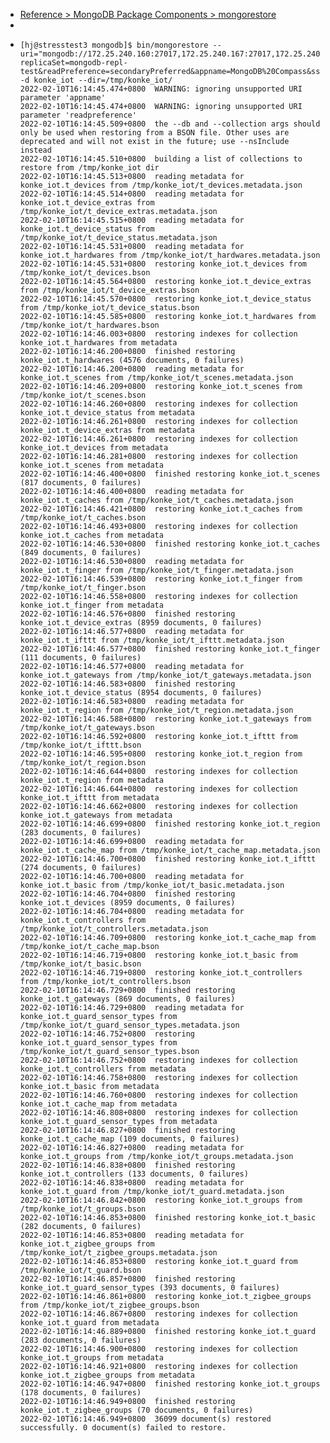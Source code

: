 - [Reference > MongoDB Package Components > mongorestore](https://docs.mongodb.com/v4.2/reference/program/mongorestore/)
-
- ```shell
  [hj@stresstest3 mongodb]$ bin/mongorestore --uri="mongodb://172.25.240.160:27017,172.25.240.167:27017,172.25.240.168:27017/konke_iot?replicaSet=mongodb-repl-test&readPreference=secondaryPreferred&appname=MongoDB%20Compass&ssl=false" -d konke_iot --dir=/tmp/konke_iot/
  2022-02-10T16:14:45.474+0800	WARNING: ignoring unsupported URI parameter 'appname'
  2022-02-10T16:14:45.474+0800	WARNING: ignoring unsupported URI parameter 'readpreference'
  2022-02-10T16:14:45.509+0800	the --db and --collection args should only be used when restoring from a BSON file. Other uses are deprecated and will not exist in the future; use --nsInclude instead
  2022-02-10T16:14:45.510+0800	building a list of collections to restore from /tmp/konke_iot dir
  2022-02-10T16:14:45.513+0800	reading metadata for konke_iot.t_devices from /tmp/konke_iot/t_devices.metadata.json
  2022-02-10T16:14:45.514+0800	reading metadata for konke_iot.t_device_extras from /tmp/konke_iot/t_device_extras.metadata.json
  2022-02-10T16:14:45.515+0800	reading metadata for konke_iot.t_device_status from /tmp/konke_iot/t_device_status.metadata.json
  2022-02-10T16:14:45.531+0800	reading metadata for konke_iot.t_hardwares from /tmp/konke_iot/t_hardwares.metadata.json
  2022-02-10T16:14:45.531+0800	restoring konke_iot.t_devices from /tmp/konke_iot/t_devices.bson
  2022-02-10T16:14:45.564+0800	restoring konke_iot.t_device_extras from /tmp/konke_iot/t_device_extras.bson
  2022-02-10T16:14:45.570+0800	restoring konke_iot.t_device_status from /tmp/konke_iot/t_device_status.bson
  2022-02-10T16:14:45.585+0800	restoring konke_iot.t_hardwares from /tmp/konke_iot/t_hardwares.bson
  2022-02-10T16:14:46.003+0800	restoring indexes for collection konke_iot.t_hardwares from metadata
  2022-02-10T16:14:46.200+0800	finished restoring konke_iot.t_hardwares (4576 documents, 0 failures)
  2022-02-10T16:14:46.200+0800	reading metadata for konke_iot.t_scenes from /tmp/konke_iot/t_scenes.metadata.json
  2022-02-10T16:14:46.209+0800	restoring konke_iot.t_scenes from /tmp/konke_iot/t_scenes.bson
  2022-02-10T16:14:46.260+0800	restoring indexes for collection konke_iot.t_device_status from metadata
  2022-02-10T16:14:46.261+0800	restoring indexes for collection konke_iot.t_device_extras from metadata
  2022-02-10T16:14:46.261+0800	restoring indexes for collection konke_iot.t_devices from metadata
  2022-02-10T16:14:46.281+0800	restoring indexes for collection konke_iot.t_scenes from metadata
  2022-02-10T16:14:46.400+0800	finished restoring konke_iot.t_scenes (817 documents, 0 failures)
  2022-02-10T16:14:46.400+0800	reading metadata for konke_iot.t_caches from /tmp/konke_iot/t_caches.metadata.json
  2022-02-10T16:14:46.421+0800	restoring konke_iot.t_caches from /tmp/konke_iot/t_caches.bson
  2022-02-10T16:14:46.493+0800	restoring indexes for collection konke_iot.t_caches from metadata
  2022-02-10T16:14:46.530+0800	finished restoring konke_iot.t_caches (849 documents, 0 failures)
  2022-02-10T16:14:46.530+0800	reading metadata for konke_iot.t_finger from /tmp/konke_iot/t_finger.metadata.json
  2022-02-10T16:14:46.539+0800	restoring konke_iot.t_finger from /tmp/konke_iot/t_finger.bson
  2022-02-10T16:14:46.558+0800	restoring indexes for collection konke_iot.t_finger from metadata
  2022-02-10T16:14:46.576+0800	finished restoring konke_iot.t_device_extras (8959 documents, 0 failures)
  2022-02-10T16:14:46.577+0800	reading metadata for konke_iot.t_ifttt from /tmp/konke_iot/t_ifttt.metadata.json
  2022-02-10T16:14:46.577+0800	finished restoring konke_iot.t_finger (111 documents, 0 failures)
  2022-02-10T16:14:46.577+0800	reading metadata for konke_iot.t_gateways from /tmp/konke_iot/t_gateways.metadata.json
  2022-02-10T16:14:46.583+0800	finished restoring konke_iot.t_device_status (8954 documents, 0 failures)
  2022-02-10T16:14:46.583+0800	reading metadata for konke_iot.t_region from /tmp/konke_iot/t_region.metadata.json
  2022-02-10T16:14:46.588+0800	restoring konke_iot.t_gateways from /tmp/konke_iot/t_gateways.bson
  2022-02-10T16:14:46.592+0800	restoring konke_iot.t_ifttt from /tmp/konke_iot/t_ifttt.bson
  2022-02-10T16:14:46.595+0800	restoring konke_iot.t_region from /tmp/konke_iot/t_region.bson
  2022-02-10T16:14:46.644+0800	restoring indexes for collection konke_iot.t_region from metadata
  2022-02-10T16:14:46.644+0800	restoring indexes for collection konke_iot.t_ifttt from metadata
  2022-02-10T16:14:46.662+0800	restoring indexes for collection konke_iot.t_gateways from metadata
  2022-02-10T16:14:46.699+0800	finished restoring konke_iot.t_region (283 documents, 0 failures)
  2022-02-10T16:14:46.699+0800	reading metadata for konke_iot.t_cache_map from /tmp/konke_iot/t_cache_map.metadata.json
  2022-02-10T16:14:46.700+0800	finished restoring konke_iot.t_ifttt (274 documents, 0 failures)
  2022-02-10T16:14:46.700+0800	reading metadata for konke_iot.t_basic from /tmp/konke_iot/t_basic.metadata.json
  2022-02-10T16:14:46.704+0800	finished restoring konke_iot.t_devices (8959 documents, 0 failures)
  2022-02-10T16:14:46.704+0800	reading metadata for konke_iot.t_controllers from /tmp/konke_iot/t_controllers.metadata.json
  2022-02-10T16:14:46.709+0800	restoring konke_iot.t_cache_map from /tmp/konke_iot/t_cache_map.bson
  2022-02-10T16:14:46.719+0800	restoring konke_iot.t_basic from /tmp/konke_iot/t_basic.bson
  2022-02-10T16:14:46.719+0800	restoring konke_iot.t_controllers from /tmp/konke_iot/t_controllers.bson
  2022-02-10T16:14:46.729+0800	finished restoring konke_iot.t_gateways (869 documents, 0 failures)
  2022-02-10T16:14:46.729+0800	reading metadata for konke_iot.t_guard_sensor_types from /tmp/konke_iot/t_guard_sensor_types.metadata.json
  2022-02-10T16:14:46.752+0800	restoring konke_iot.t_guard_sensor_types from /tmp/konke_iot/t_guard_sensor_types.bson
  2022-02-10T16:14:46.752+0800	restoring indexes for collection konke_iot.t_controllers from metadata
  2022-02-10T16:14:46.758+0800	restoring indexes for collection konke_iot.t_basic from metadata
  2022-02-10T16:14:46.760+0800	restoring indexes for collection konke_iot.t_cache_map from metadata
  2022-02-10T16:14:46.808+0800	restoring indexes for collection konke_iot.t_guard_sensor_types from metadata
  2022-02-10T16:14:46.827+0800	finished restoring konke_iot.t_cache_map (109 documents, 0 failures)
  2022-02-10T16:14:46.827+0800	reading metadata for konke_iot.t_groups from /tmp/konke_iot/t_groups.metadata.json
  2022-02-10T16:14:46.838+0800	finished restoring konke_iot.t_controllers (133 documents, 0 failures)
  2022-02-10T16:14:46.838+0800	reading metadata for konke_iot.t_guard from /tmp/konke_iot/t_guard.metadata.json
  2022-02-10T16:14:46.842+0800	restoring konke_iot.t_groups from /tmp/konke_iot/t_groups.bson
  2022-02-10T16:14:46.853+0800	finished restoring konke_iot.t_basic (282 documents, 0 failures)
  2022-02-10T16:14:46.853+0800	reading metadata for konke_iot.t_zigbee_groups from /tmp/konke_iot/t_zigbee_groups.metadata.json
  2022-02-10T16:14:46.853+0800	restoring konke_iot.t_guard from /tmp/konke_iot/t_guard.bson
  2022-02-10T16:14:46.857+0800	finished restoring konke_iot.t_guard_sensor_types (393 documents, 0 failures)
  2022-02-10T16:14:46.861+0800	restoring konke_iot.t_zigbee_groups from /tmp/konke_iot/t_zigbee_groups.bson
  2022-02-10T16:14:46.867+0800	restoring indexes for collection konke_iot.t_guard from metadata
  2022-02-10T16:14:46.889+0800	finished restoring konke_iot.t_guard (283 documents, 0 failures)
  2022-02-10T16:14:46.900+0800	restoring indexes for collection konke_iot.t_groups from metadata
  2022-02-10T16:14:46.921+0800	restoring indexes for collection konke_iot.t_zigbee_groups from metadata
  2022-02-10T16:14:46.947+0800	finished restoring konke_iot.t_groups (178 documents, 0 failures)
  2022-02-10T16:14:46.949+0800	finished restoring konke_iot.t_zigbee_groups (70 documents, 0 failures)
  2022-02-10T16:14:46.949+0800	36099 document(s) restored successfully. 0 document(s) failed to restore.
  ```